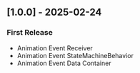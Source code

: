 ## [1.0.0] - 2025-02-24
### First Release
- Animation Event Receiver
- Animation Event StateMachineBehavior
- Animation Event Data Container